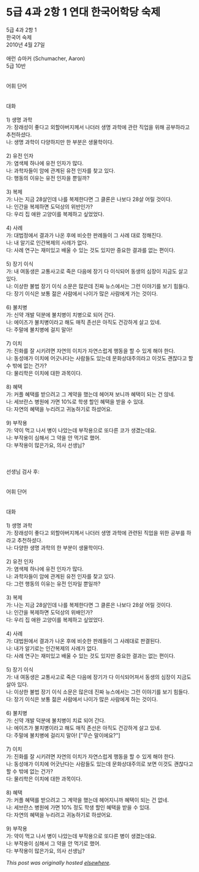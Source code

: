 # 5급 4과 2항 1 연대 한국어학당 숙제

<p>5급 4과 2항 1<br>한국어 숙제<br>2010년 4월 27일<br><br>애런 슈마커 (Schumacher, Aaron)<br>5급 10반<br><br><br>어휘 단어<br><br><br>대화<br><br>1) 생명 과학<br>가: 장래성이 좋다고 외할아버지께서 나더러 생명 과학에 관란 직업을 위해 공부하라고 추천하셨다.<br>나: 생명 과학이 다양하지만 한 부분은 생물학이다.<br><br>2) 유전 인자<br>가: 염색체 하나에 유전 인자가 많다.<br>나: 과학자들이 암에 관계된 유전 인자를 찾고 있다.<br>다: 행동의 이유는 유전 인자을 뿐일까?<br><br>3) 복제<br>가: 나는 지금 28살인데 나를 복제한다면 그 클론은 나보다 28살 어릴 것이다.<br>나: 인간을 복제하면 도덕상의 위반인가?<br>다: 우리 집 애완 고양이를 복제하고 싶었었다.<br><br>4) 사례<br>가: 대법정에서 결과가 나온 후에 비슷한 판례들이 그 사례 대로 정해진다.<br>나: 내 알기로 인간복제의 사례가 없다.<br>다: 사례 연구는 재미있고 배울 수 있는 것도 있지만 중요한 결과를 없는 편이다.<br><br>5) 장기 이식<br>가: 내 여동생은 교통사고로 죽은 다음에 장기 다 이식되어 동생의 심장이 지금도 살고 있다.<br>나: 이상한 불법 장기 이식 소문은 많은데 진짜 뉴스에서는 그런 이야기를 보기 힘들다.<br>다: 장기 이식은 보통 젊은 사람에서 나이가 많은 사람에게 가는 것이다.<br><br>6) 불치병<br>가: 신약 개발 덕분에 불치병이 치병으로 되어 간다.<br>나: 에이즈가 불치병이라고 해도 매직 존선은 아직도 건강하게 살고 있네.<br>다: 주말에 불치병에 걸지 말아!<br><br>7) 이치<br>가: 진화를 잘 시키려면 자연의 이치가 자연스럽게 행동을 할 수 있게 해야 한다.<br>나: 동성애가 이치에 어긋나다는 사람들도 있는데 문화상대주의라고 이것도 괜찮다고 할 수 밖에 없는 건가?<br>다: 물리학은 이치에 대한 과목이다.<br><br>8) 혜택<br>가: 커플 혜택를 받으려고 그 계약을 했는데 헤어져 보니까 혜택이 되는 건 않네.<br>나: 세브란스 병원에 가면 10%로 학생 할인 혜택을 받을 수 있대.<br>다: 자연의 혜택을 누리려고 귀농하기로 하셨어요.<br><br>9) 부작용<br>가: 약이 먹고 나서 병이 나았는데 부작용으로 또다른 코가 생겼는데요.<br>나: 부작용이 심해서 그 약을 안 먹기로 했어.<br>다: 부작용이 많은가요, 의사 선생님?<br><br><br><br>선생님 검사 후:<br><br><br>어휘 단어<br><br><br>대화<br><br>1) 생명 과학<br>가: 장래성이 좋다고 외할아버지께서 나더러 생명 과학에 관련된 직업을 위한 공부를 하라고 추천하셨다.<br>나: 다양한 생명 과학의 한 부분이 생물학이다.<br><br>2) 유전 인자<br>가: 염색체 하나에 유전 인자가 많다.<br>나: 과학자들이 암에 관계된 유전 인자를 찾고 있다.<br>다: 그런 행동의 이유는 유전 인자일 뿐일까?<br><br>3) 복제<br>가: 나는 지금 28살인데 나를 복제한다면 그 클론은 나보다 28살 어릴 것이다.<br>나: 인간을 복제하면 도덕상의 위배인가?<br>다: 우리 집 애완 고양이를 복제하고 싶었었다.<br><br>4) 사례<br>가: 대법원에서 결과가 나온 후에 비슷한 판례들이 그 사례대로 판결된다.<br>나: 내가 알기로는 인간복제의 사례가 없다.<br>다: 사례 연구는 재미있고 배울 수 있는 것도 있지만 중요한 결과는 없는 편이다.<br><br>5) 장기 이식<br>가: 내 여동생은 교통사고로 죽은 다음에 장기가 다 이식되어져서 동생의 심장이 지금도 살아 있다.<br>나: 이상한 불법 장기 이식 소문은 많은데 진짜 뉴스에서는 그런 이야기를 보기 힘들다.<br>다: 장기 이식은 보통 젊은 사람에서 나이가 많은 사람에게 하는 것이다.<br><br>6) 불치병<br>가: 신약 개발 덕분에 불치병이 치료 되어 간다.<br>나: 에이즈가 불치병이라고 해도 매직 존선은 아직도 건강하게 살고 있네.<br>다: 주말에 불치병에 걸리지 말아! ["무슨 말이에요?"]<br><br>7) 이치<br>가: 진화를 잘 시키려면 자연의 이치가 자연스럽게 행동을 할 수 있게 해야 한다.<br>나: 동성애가 이치에 어긋난다는 사람들도 있는데 문화상대주의로 보면 이것도 괜찮다고 할 수 밖에 없는 건가?<br>다: 물리학은 이치에 대한 과목이다.<br><br>8) 혜택<br>가: 커플 혜택를 받으려고 그 계약을 했는데 헤어지니까 혜택이 되는 건 없네.<br>나: 세브란스 병원에 가면 10% 정도 학생 할인 혜택을 받을 수 있대.<br>다: 자연의 혜택을 누리려고 귀농하기로 하셨어요.<br><br>9) 부작용<br>가: 약이 먹고 나서 병이 나았는데 부작용으로 또다른 병이 생겼는데요.<br>나: 부작용이 심해서 그 약을 안 먹기로 했어.<br>다: 부작용이 많은가요, 의사 선생님?</p>


*This post was originally hosted [elsewhere](http://planspace.blogspot.com/2010/04/5-4-2-1.html).*

